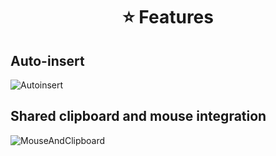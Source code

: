 <h1 align="center">⭐ Features</h1>

## Auto-insert

![Autoinsert](https://user-images.githubusercontent.com/59105868/184704759-58ec3e53-b59a-4d99-96e3-d022fe544c9c.gif)

## Shared clipboard and mouse integration

![MouseAndClipboard](https://user-images.githubusercontent.com/59105868/184706043-89449d75-5895-4e45-b9e4-39e40be6aaec.gif)
